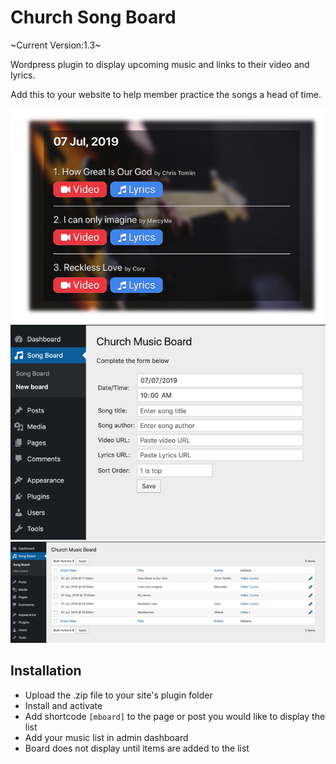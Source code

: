 # Church Song Board
~Current Version:1.3~

Wordpress plugin to display upcoming music and links to their 
video and lyrics.

Add this to your website to help member practice the songs a head 
of time.

![img](img/screenshot.png)
![img](img/screenshot1.png)
![img](img/screenshot2.png)

## Installation

- Upload the .zip file to your site's plugin folder
- Install and activate
- Add shortcode `[mboard]` to the page or post you would like to display the list
- Add your music list in admin dashboard
- Board does not display until items are added to the list
